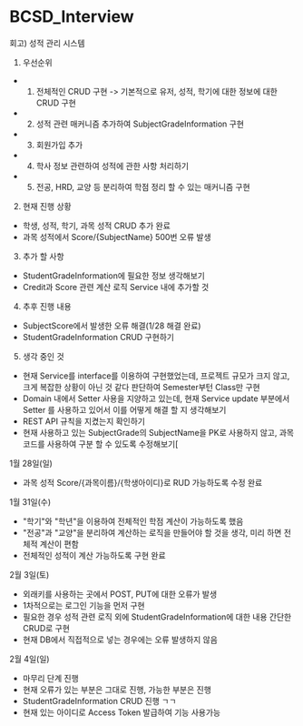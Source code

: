# BCSD_Interview
회고) 성적 관리 시스템

1. 우선순위
- 1. 전체적인 CRUD 구현 -> 기본적으로 유저, 성적, 학기에 대한 정보에 대한 CRUD 구현
- 2. 성적 관련 매커니즘 추가하여 SubjectGradeInformation 구현
- 3. 회원가입 추가
- 4. 학사 정보 관련하여 성적에 관한 사항 처리하기
- 5. 전공, HRD, 교양 등 분리하여 학점 정리 할 수 있는 매커니즘 구현

2. 현재 진행 상황
- 학생, 성적, 학기, 과목 성적 CRUD 추가 완료
- 과목 성적에서 Score/{SubjectName} 500번 오류 발생

3. 추가 할 사항
- StudentGradeInformation에 필요한 정보 생각해보기
- Credit과 Score 관련 계산 로직 Service 내에 추가할 것

4. 추후 진행 내용
- SubjectScore에서 발생한 오류 해결(1/28 해결 완료)
- StudentGradeInformation CRUD 구현하기

5. 생각 중인 것
- 현재 Service를 interface를 이용하여 구현했었는데, 프로젝트 규모가 크지 않고, 크게
  복잡한 상황이 아닌 것 같다 판단하여 Semester부턴 Class만 구현
- Domain 내에서 Setter 사용을 지양하고 있는데, 현재 Service update 부분에서 Setter
  를 사용하고 있어서 이를 어떻게 해결 할 지 생각해보기
- REST API 규칙을 지켰는지 확인하기
- 현재 사용하고 있는 SubjectGrade의 SubjectName을 PK로 사용하지 않고, 
  과목 코드를 사용하여 구분 할 수 있도록 수정해보기[

1월 28일(일) 
- 과목 성적 Score/{과목이름}/{학생아이디}로 RUD 가능하도록 수정 완료

1월 31일(수)
- "학기"와 "학년"을 이용하여 전체적인 학점 계산이 가능하도록 했음
- "전공"과 "교양"을 분리하여 계산하는 로직을 만들어야 할 것을 생각, 미리 하면 전체적 계산이 편함
- 전체적인 성적이 계산 가능하도록 구현 완료

2월 3일(토)
- 외래키를 사용하는 곳에서 POST, PUT에 대한 오류가 발생
- 1차적으로는 로그인 기능을 먼저 구현
- 필요한 경우 성적 관련 로직 외에 StudentGradeInformation에 대한 내용 간단한 CRUD로 구현
- 현재 DB에서 직접적으로 넣는 경우에는 오류 발생하지 않음

2월 4일(일)
- 마무리 단계 진행
- 현재 오류가 있는 부분은 그대로 진행, 가능한 부분은 진행
- StudentGradeInformation CRUD 진행 ㄱㄱ
- 현재 있는 아이디로 Access Token 발급하여 기능 사용가능